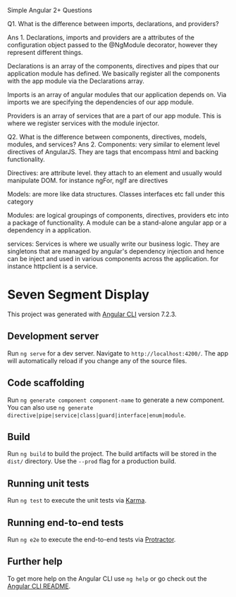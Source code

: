 Simple Angular 2+ Questions

Q1. What is the difference between imports, declarations, and providers?

Ans 1. Declarations, imports and providers are a attributes of the configuration object passed to the @NgModule decorator, however they represent different things.

Declarations is an array of the components, directives and pipes that our application module has defined. We basically register all the components with the app module via the Declarations array.

Imports is an array of angular modules that our application depends on. Via imports we are specifying the dependencies of our app module.

Providers is an array of services that are a part of our app module. This is where we register services with the module injector.

Q2. What is the difference between components, directives, models, modules, and services?
Ans 2. Components: very similar to element level directives of AngularJS. They are tags that encompass html and backing functionality.

Directives: are attribute level. they attach to an element and usually would manipulate DOM. for instance ngFor, ngIf are directives

Models: are more like data structures. Classes interfaces etc fall under this category

Modules: are logical groupings of components, directives, providers etc into a package of functionality. A module can be a stand-alone angular app or a dependency in a application.

services: Services is where we usually write our business logic. They are singletons that are managed by angular's dependency injection and hence can be inject and used in various components across the application. for instance httpclient is a service.


# Seven Segment Display

This project was generated with [Angular CLI](https://github.com/angular/angular-cli) version 7.2.3.

## Development server

Run `ng serve` for a dev server. Navigate to `http://localhost:4200/`. The app will automatically reload if you change any of the source files.

## Code scaffolding

Run `ng generate component component-name` to generate a new component. You can also use `ng generate directive|pipe|service|class|guard|interface|enum|module`.

## Build

Run `ng build` to build the project. The build artifacts will be stored in the `dist/` directory. Use the `--prod` flag for a production build.

## Running unit tests

Run `ng test` to execute the unit tests via [Karma](https://karma-runner.github.io).

## Running end-to-end tests

Run `ng e2e` to execute the end-to-end tests via [Protractor](http://www.protractortest.org/).

## Further help

To get more help on the Angular CLI use `ng help` or go check out the [Angular CLI README](https://github.com/angular/angular-cli/blob/master/README.md).
